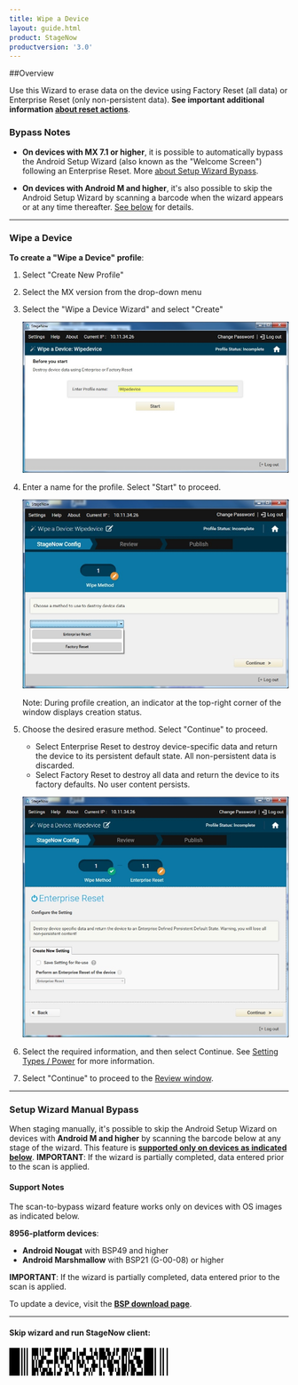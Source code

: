 ```yaml
---
title: Wipe a Device
layout: guide.html
product: StageNow
productversion: '3.0'
---
```


##Overview 

Use this Wizard to erase data on the device using Factory Reset (all data) or Enterprise Reset (only non-persistent data). **See important additional information [about reset actions](/mx/powermgr/#reboot)**. 

### Bypass Notes

* **On devices with MX 7.1 or higher**, it is possible to automatically bypass the Android Setup Wizard (also known as the "Welcome Screen") following an Enterprise Reset. More [about Setup Wizard Bypass](/mx/powermgr/#setup-wizard-bypass). 

* **On devices with Android M and higher**, it's also possible to skip the Android Setup Wizard by scanning a barcode when the wizard appears or at any time thereafter. [See below](#setupwizardmanualbypass) for details. 

-----

### Wipe a Device

**To create a "Wipe a Device" profile**:

1. Select "Create New Profile"

2. Select the MX version from the drop-down menu

3. Select the "Wipe a Device Wizard" and select "Create"

    ![img](../../images/profiles/WipeDevice_name.jpg)

4. Enter a name for the profile. Select "Start" to proceed.

    ![img](../../images/profiles/WipeDevice_method.jpg)

    Note: During profile creation, an indicator at the top-right corner of the window displays creation status.

5. Choose the desired erasure method. Select "Continue" to proceed.

    * Select Enterprise Reset to destroy device-specific data and return the device to its persistent default state. All non-persistent data is discarded.
    * Select Factory Reset to destroy all data and return the device to its factory defaults. No user content persists.

   ![img](../../images/profiles/WipeDevice_setting.jpg)

6. Select the required information, and then select Continue. See [Setting Types / Power](../../csp/power) for more information.

7. Select "Continue" to proceed to the [Review window](../../stagingprofiles?Review).

-----

### Setup Wizard Manual Bypass

When staging manually, it's possible to skip the Android Setup Wizard on devices with **Android M and higher** by scanning the barcode below at any stage of the wizard. This feature is **<u>supported only on devices as indicated below</u>**. **IMPORTANT**: If the wizard is partially completed, data entered prior to the scan is applied. 

#### Support Notes

The scan-to-bypass wizard feature works only on devices with OS images as indicated below.    

**8956-platform devices**:

* **Android Nougat** with BSP49 and higher
* **Android Marshmallow** with BSP21 (G-00-08) or higher 

**IMPORTANT**: If the wizard is partially completed, data entered prior to the scan is applied. 

<!-- WAITING FOR BSP # from ENG. 
**TC20/TC25 Devices**:

* **Android Nougat** with BSPxx or higher
 -->

To update a device, visit the **[BSP download page](https://www.zebra.com/us/en/support-downloads/software/operating-system/tc51-operating-system-for-gms-devices.html)**.

-----

#### Skip wizard and run StageNow client:

<img style="height:50px" src="../../images/profiles/skip_suw_and_run_sn.png"/>
<br>
